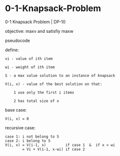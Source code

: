 # 0-1-Knapsack-Problem

0-1 Knapsack Problem | DP-10

objective: maxv and satisfiy maxw

pseudocode

define:

    vi - value of ith item
   
    wi - weight of ith item
    
    S - a max value solution to an instance of knapsack
    
    V(i, x) - value of the best solution on that:
    
        1 use only the first i items
        
        2 has total size of x
        
base case:

    V(i, x) = 0
    
recursive case:

    case 1: i not belong to S
    case 2: i belong to S
    V(i, x) = V(i-1, x)         if case 1  &  if x < wi
            = Vi + V(i-1, x-wi) if case 2 
